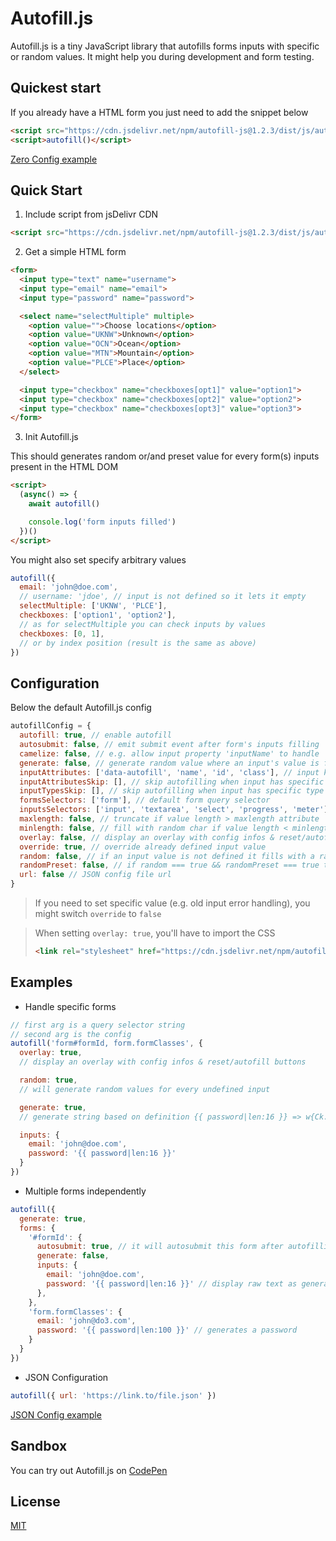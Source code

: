 # Autofill.js

Autofill.js is a tiny JavaScript library that autofills forms inputs with specific or random values. It might help you during development and form testing.

## Quickest start

If you already have a HTML form you just need to add the snippet below

```html
<script src="https://cdn.jsdelivr.net/npm/autofill-js@1.2.3/dist/js/autofill.min.js"></script>
<script>autofill()</script>
```

[Zero Config example](https://0kyn.github.io/autofill-js/examples/zero-config/index.html)

## Quick Start

1. Include script from jsDelivr CDN

```html
<script src="https://cdn.jsdelivr.net/npm/autofill-js@1.2.3/dist/js/autofill.min.js"></script>
```

2. Get a simple HTML form

```html
<form>
  <input type="text" name="username">
  <input type="email" name="email">
  <input type="password" name="password">

  <select name="selectMultiple" multiple>
    <option value="">Choose locations</option>
    <option value="UKNW">Unknown</option>
    <option value="OCN">Ocean</option>
    <option value="MTN">Mountain</option>
    <option value="PLCE">Place</option>
  </select>

  <input type="checkbox" name="checkboxes[opt1]" value="option1">
  <input type="checkbox" name="checkboxes[opt2]" value="option2">
  <input type="checkbox" name="checkboxes[opt3]" value="option3">
</form>
```

3. Init Autofill.js

This should generates random or/and preset value for every form(s) inputs present in the HTML DOM

```html
<script>
  (async() => {
    await autofill()

    console.log('form inputs filled')
  })()
</script>
```

You might also set specify arbitrary values

```javascript
autofill({
  email: 'john@doe.com',
  // username: 'jdoe', // input is not defined so it lets it empty
  selectMultiple: ['UKNW', 'PLCE'],
  checkboxes: ['option1', 'option2'],
  // as for selectMultiple you can check inputs by values
  checkboxes: [0, 1],
  // or by index position (result is the same as above)
})
```
## Configuration

Below the default Autofill.js config

```javascript
autofillConfig = {
  autofill: true, // enable autofill
  autosubmit: false, // emit submit event after form's inputs filling
  camelize: false, // e.g. allow input property 'inputName' to handle 'input-name' or 'input_name'
  generate: false, // generate random value where an input's value is formatted as follow {{ password|len:16 }}
  inputAttributes: ['data-autofill', 'name', 'id', 'class'], // input key attributes targets ordered from the highest priority to the lowest
  inputAttributesSkip: [], // skip autofilling when input has specific attribute. e.g. 'disabled' or 'readonly',
  inputTypesSkip: [], // skip autofilling when input has specific type
  formsSelectors: ['form'], // default form query selector
  inputsSelectors: ['input', 'textarea', 'select', 'progress', 'meter'], // default inputs support
  maxlength: false, // truncate if value length > maxlength attribute
  minlength: false, // fill with random char if value length < minlength attribute
  overlay: false, // display an overlay with config infos & reset/autofill buttons
  override: true, // override already defined input value
  random: false, // if an input value is not defined it fills with a random value
  randomPreset: false, // if random === true && randomPreset === true then it tries to find a significant preset
  url: false // JSON config file url
}
```
> If you need to set specific value (e.g. old input error handling), you might switch `override` to `false`

> When setting `overlay: true`, you'll have to import the CSS
>```html
><link rel="stylesheet" href="https://cdn.jsdelivr.net/npm/autofill-js@1.2.3/dist/css/autofill.min.css">
>```

## Examples

- Handle specific forms

```js
// first arg is a query selector string
// second arg is the config
autofill('form#formId, form.formClasses', {
  overlay: true,
  // display an overlay with config infos & reset/autofill buttons

  random: true,
  // will generate random values for every undefined input

  generate: true,
  // generate string based on definition {{ password|len:16 }} => w{Ck.-FcUvg5!,-@

  inputs: {
    email: 'john@doe.com',
    password: '{{ password|len:16 }}'
  }
})

```

- Multiple forms independently

```js
autofill({
  generate: true,
  forms: {
    '#formId': {
      autosubmit: true, // it will autosubmit this form after autofilling
      generate: false,
      inputs: {
        email: 'john@doe.com',
        password: '{{ password|len:16 }}' // display raw text as generate === false for this specific form
      },
    },
    'form.formClasses': {
      email: 'john@do3.com',
      password: '{{ password|len:100 }}' // generates a password
    }
  }
})

```

- JSON Configuration

```js
autofill({ url: 'https://link.to/file.json' })

```
[JSON Config example](https://0kyn.github.io/autofill-js/examples/json/index.html)

## Sandbox

You can try out Autofill.js on [CodePen](https://codepen.io/0kyn/pen/ZExroMb)

## License

[MIT](https://choosealicense.com/licenses/mit/)
